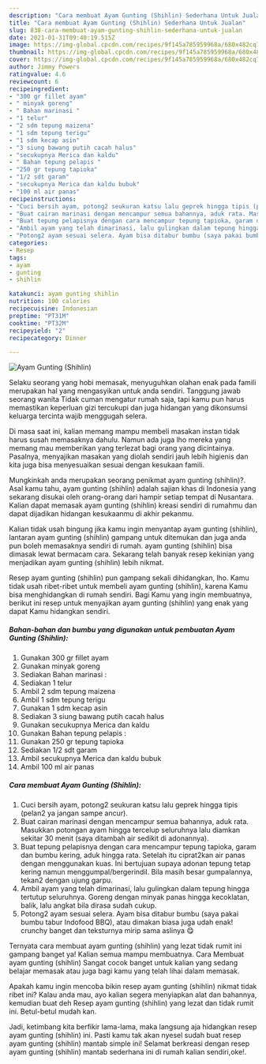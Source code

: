 ```yaml
---
description: "Cara membuat Ayam Gunting (Shihlin) Sederhana Untuk Jualan"
title: "Cara membuat Ayam Gunting (Shihlin) Sederhana Untuk Jualan"
slug: 838-cara-membuat-ayam-gunting-shihlin-sederhana-untuk-jualan
date: 2021-01-31T09:40:19.515Z
image: https://img-global.cpcdn.com/recipes/9f145a785959968a/680x482cq70/ayam-gunting-shihlin-foto-resep-utama.jpg
thumbnail: https://img-global.cpcdn.com/recipes/9f145a785959968a/680x482cq70/ayam-gunting-shihlin-foto-resep-utama.jpg
cover: https://img-global.cpcdn.com/recipes/9f145a785959968a/680x482cq70/ayam-gunting-shihlin-foto-resep-utama.jpg
author: Jimmy Powers
ratingvalue: 4.6
reviewcount: 6
recipeingredient:
- "300 gr fillet ayam"
- " minyak goreng"
- " Bahan marinasi "
- "1 telur"
- "2 sdm tepung maizena"
- "1 sdm tepung terigu"
- "1 sdm kecap asin"
- "3 siung bawang putih cacah halus"
- "secukupnya Merica dan kaldu"
- " Bahan tepung pelapis "
- "250 gr tepung tapioka"
- "1/2 sdt garam"
- "secukupnya Merica dan kaldu bubuk"
- "100 ml air panas"
recipeinstructions:
- "Cuci bersih ayam, potong2 seukuran katsu lalu geprek hingga tipis (pelan2 ya jangan sampe ancur)."
- "Buat cairan marinasi dengan mencampur semua bahannya, aduk rata. Masukkan potongan ayam hingga tercelup seluruhnya lalu diamkan sekitar 30 menit (saya ditambah air sedikit di adonannya)."
- "Buat tepung pelapisnya dengan cara mencampur tepung tapioka, garam dan bumbu kering, aduk hingga rata. Setelah itu ciprat2kan air panas dengan menggunakan kuas. Ini bertujuan supaya adonan tepung tetap kering namun menggumpal/bergerindil. Bila masih besar gumpalannya, tekan2 dengan ujung garpu."
- "Ambil ayam yang telah dimarinasi, lalu gulingkan dalam tepung hingga tertutup seluruhnya. Goreng dengan minyak panas hingga kecoklatan, balik, lalu angkat bila dirasa sudah cukup."
- "Potong2 ayam sesuai selera. Ayam bisa ditabur bumbu (saya pakai bumbu tabur Indofood BBQ), atau dimakan biasa juga udah enak! crunchy banget dan teksturnya mirip sama aslinya 😋"
categories:
- Resep
tags:
- ayam
- gunting
- shihlin

katakunci: ayam gunting shihlin 
nutrition: 100 calories
recipecuisine: Indonesian
preptime: "PT31M"
cooktime: "PT32M"
recipeyield: "2"
recipecategory: Dinner

---
```



![Ayam Gunting (Shihlin)](https://img-global.cpcdn.com/recipes/9f145a785959968a/680x482cq70/ayam-gunting-shihlin-foto-resep-utama.jpg)

Selaku seorang yang hobi memasak, menyuguhkan olahan enak pada famili merupakan hal yang mengasyikan untuk anda sendiri. Tanggung jawab seorang  wanita Tidak cuman mengatur rumah saja, tapi kamu pun harus memastikan keperluan gizi tercukupi dan juga hidangan yang dikonsumsi keluarga tercinta wajib menggugah selera.

Di masa  saat ini, kalian memang mampu membeli masakan instan tidak harus susah memasaknya dahulu. Namun ada juga lho mereka yang memang mau memberikan yang terlezat bagi orang yang dicintainya. Pasalnya, menyajikan masakan yang diolah sendiri jauh lebih higienis dan kita juga bisa menyesuaikan sesuai dengan kesukaan famili. 



Mungkinkah anda merupakan seorang penikmat ayam gunting (shihlin)?. Asal kamu tahu, ayam gunting (shihlin) adalah sajian khas di Indonesia yang sekarang disukai oleh orang-orang dari hampir setiap tempat di Nusantara. Kalian dapat memasak ayam gunting (shihlin) kreasi sendiri di rumahmu dan dapat dijadikan hidangan kesukaanmu di akhir pekanmu.

Kalian tidak usah bingung jika kamu ingin menyantap ayam gunting (shihlin), lantaran ayam gunting (shihlin) gampang untuk ditemukan dan juga anda pun boleh memasaknya sendiri di rumah. ayam gunting (shihlin) bisa dimasak lewat bermacam cara. Sekarang telah banyak resep kekinian yang menjadikan ayam gunting (shihlin) lebih nikmat.

Resep ayam gunting (shihlin) pun gampang sekali dihidangkan, lho. Kamu tidak usah ribet-ribet untuk membeli ayam gunting (shihlin), karena Kamu bisa menghidangkan di rumah sendiri. Bagi Kamu yang ingin membuatnya, berikut ini resep untuk menyajikan ayam gunting (shihlin) yang enak yang dapat Kamu hidangkan sendiri.

<!--inarticleads1-->

##### Bahan-bahan dan bumbu yang digunakan untuk pembuatan Ayam Gunting (Shihlin):

1. Gunakan 300 gr fillet ayam
1. Gunakan  minyak goreng
1. Sediakan  Bahan marinasi :
1. Sediakan 1 telur
1. Ambil 2 sdm tepung maizena
1. Ambil 1 sdm tepung terigu
1. Gunakan 1 sdm kecap asin
1. Sediakan 3 siung bawang putih cacah halus
1. Gunakan secukupnya Merica dan kaldu
1. Gunakan  Bahan tepung pelapis :
1. Gunakan 250 gr tepung tapioka
1. Sediakan 1/2 sdt garam
1. Ambil secukupnya Merica dan kaldu bubuk
1. Ambil 100 ml air panas




<!--inarticleads2-->

##### Cara membuat Ayam Gunting (Shihlin):

1. Cuci bersih ayam, potong2 seukuran katsu lalu geprek hingga tipis (pelan2 ya jangan sampe ancur).
1. Buat cairan marinasi dengan mencampur semua bahannya, aduk rata. Masukkan potongan ayam hingga tercelup seluruhnya lalu diamkan sekitar 30 menit (saya ditambah air sedikit di adonannya).
1. Buat tepung pelapisnya dengan cara mencampur tepung tapioka, garam dan bumbu kering, aduk hingga rata. Setelah itu ciprat2kan air panas dengan menggunakan kuas. Ini bertujuan supaya adonan tepung tetap kering namun menggumpal/bergerindil. Bila masih besar gumpalannya, tekan2 dengan ujung garpu.
1. Ambil ayam yang telah dimarinasi, lalu gulingkan dalam tepung hingga tertutup seluruhnya. Goreng dengan minyak panas hingga kecoklatan, balik, lalu angkat bila dirasa sudah cukup.
1. Potong2 ayam sesuai selera. Ayam bisa ditabur bumbu (saya pakai bumbu tabur Indofood BBQ), atau dimakan biasa juga udah enak! crunchy banget dan teksturnya mirip sama aslinya 😋




Ternyata cara membuat ayam gunting (shihlin) yang lezat tidak rumit ini gampang banget ya! Kalian semua mampu membuatnya. Cara Membuat ayam gunting (shihlin) Sangat cocok banget untuk kalian yang sedang belajar memasak atau juga bagi kamu yang telah lihai dalam memasak.

Apakah kamu ingin mencoba bikin resep ayam gunting (shihlin) nikmat tidak ribet ini? Kalau anda mau, ayo kalian segera menyiapkan alat dan bahannya, kemudian buat deh Resep ayam gunting (shihlin) yang lezat dan tidak rumit ini. Betul-betul mudah kan. 

Jadi, ketimbang kita berfikir lama-lama, maka langsung aja hidangkan resep ayam gunting (shihlin) ini. Pasti kamu tak akan nyesel sudah buat resep ayam gunting (shihlin) mantab simple ini! Selamat berkreasi dengan resep ayam gunting (shihlin) mantab sederhana ini di rumah kalian sendiri,oke!.

